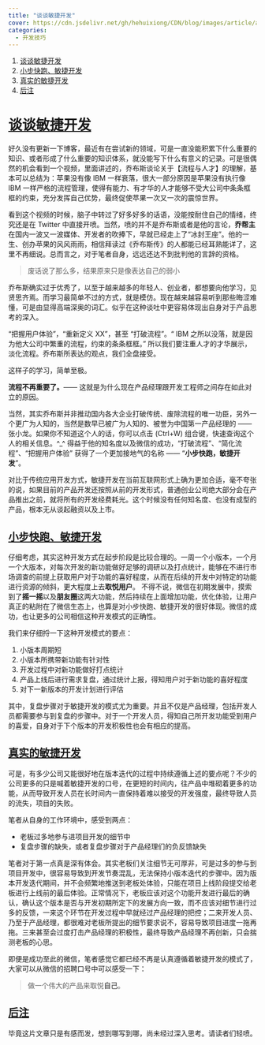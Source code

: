 ```yaml
---
title: "谈谈敏捷开发"
cover: https://cdn.jsdelivr.net/gh/hehuixiong/CDN/blog/images/article/agility.jpeg
categories:
  - 开发技巧
---
```

1. [谈谈敏捷开发](#谈谈敏捷开发)
1. [小步快跑、敏捷开发](#小步快跑、敏捷开发)
2. [真实的敏捷开发](#真实的敏捷开发)
3. [后注](#后注)

# [谈谈敏捷开发](#谈谈敏捷开发)

好久没有更新一下博客，最近有在尝试新的领域，可是一直没能积累下什么重要的知识、或者形成了什么重要的知识体系，就没能写下什么有意义的记录。可是很偶然的机会看到一个视频，里面讲述的，乔布斯谈论关于【流程与人才】的理解，基本可以总结为：苹果没有像 IBM 一样衰落，很大一部分原因是苹果没有执行像 IBM 一样严格的流程管理，使得有能力、有才华的人才能够不受大公司中条条框框的约束，充分发挥自己优势，最终促使苹果一次又一次的震惊世界。

看到这个视频的时候，脑子中转过了好多好多的话语，没能按耐住自己的情绪，终究还是在 Twitter 中直接开喷。当然，喷的并不是乔布斯或者是他的言论，**乔帮主**在国内一波又一波媒体、开发者的吹捧下，早就已经走上了“冰封王座”。他的一生、创办苹果的风风雨雨，相信拜读过《乔布斯传》的人都能已经耳熟能详了，这里不再细说。总而言之，对于笔者自身，远远还达不到批判他的言辞的资格。

> 废话说了那么多，结果原来只是像表达自己的弱小

乔布斯确实过于优秀了，以至于越来越多的年轻人、创业者，都想要向他学习，见贤思齐焉。而学习最简单不过的方式，就是模仿。现在越来越容易听到那些晦涩难懂，可是由显得高端深奥的词汇。似乎在这种谈吐中更容易体现出自身对于产品思考的深入。

“把握用户体验”，“重新定义 XX”，甚至 “打破流程”。“ IBM 之所以没落，就是因为他大公司中繁重的流程，约束的条条框框。” 所以我们要注重人才的才华展示，淡化流程。乔布斯所表达的观点，我们全盘接受。

这样子的学习，简单至极。

**流程不再重要了。**—— 这就是为什么现在产品经理跟开发工程师之间存在如此对立的原因。

当然，其实乔布斯并非推动国内各大企业打破传统、废除流程的唯一功臣，另外一个更广为人知的，当然是数早已被广为人知的、被誉为中国第一产品经理的 —— 张小龙。如果你不知道这个人的话，你可以点击 (Ctrl+W) 组合键，快速查询这个人的相关信息。^_^ 得益于他的知名度以及微信的成功，“打破流程”、“简化流程”、“把握用户体验” 获得了一个更加接地气的名称 —— “**小步快跑，敏捷开发**”。

对比于传统应用开发方式，敏捷开发在当前互联网形式上确为更加合适，毫不夸张的说，如果目前的产品开发还按照从前的开发形式，普通创业公司绝大部分会在产品推出之前，就将所有的开发经费耗光。这个时候没有任何知名度、也没有成型的产品，根本无从谈起融资以及上市。

## [小步快跑、敏捷开发](#小步快跑、敏捷开发)

仔细考虑，其实这种开发方式在起步阶段是比较合理的。一周一个小版本，一个月一个大版本，对每次开发的新功能做好足够的调研以及打点统计，能够在不进行市场调查的前提上获取用户对于功能的喜好程度，从而在后续的开发中对特定的功能进行资源的倾斜，更大程度上去**取悦用户**。
不得不说，微信在初期发展中，摸索到了**摇一摇**以及**朋友圈**这两大功能，然后持续在上面增加功能，优化体验，让用户真正的粘附在了微信生态上，也算是对小步快跑、敏捷开发的很好体现。微信的成功，也让更多的公司相信这种开发模式的正确性。

我们来仔细捋一下这种开发模式的要点：

1. 小版本周期短
2. 小版本所携带新功能有针对性
3. 开发过程中对新功能做好打点统计
4. 产品上线后进行需求复盘，通过统计上报，得知用户对于新功能的喜好程度
5. 对下一新版本的开发计划进行评估

其中，复盘步骤对于敏捷开发的模式尤为重要。并且不仅是产品经理，包括开发人员都需要参与到复盘的步骤中。对于一个开发人员，得知自己所开发功能受到用户的喜爱，自身对于下个版本的开发积极性也会有相应的提高。

## [真实的敏捷开发](#真实的敏捷开发)

可是，有多少公司又能很好地在版本迭代的过程中持续遵循上述的要点呢？不少的公司更多的只是喊着敏捷开发的口号，在更短的时间内，往产品中堆砌着更多的功能，从而导致开发人员在长时间内一直保持着难以接受的开发强度，最终导致人员的流失，项目的失败。

笔者从自身的工作环境中，感受到两点：

- 老板过多地参与进项目开发的细节中
- 复盘步骤的缺失，或者复盘步骤对于产品经理们的负反馈缺失

笔者对于第一点真是深有体会。其实老板们关注细节无可厚非，可是过多的参与到项目开发中，很容易导致到开发节奏混乱，无法保持小版本迭代的步骤中。因为版本开发迭代期间，并不会频繁地推送到老板处体验，只能在项目上线阶段提交给老板进行上线前的最后体验。正常情况下，老板应该对这个功能开发进行最后的确认，确认这个版本是否与开发初期所定下的发展方向一致，而不应该对细节进行过多的反馈，一来这个环节在开发过程中早就经过产品经理的把控；二来开发人员、乃至于产品经理，都很难对老板所提出的细节要求说不，容易导致项目进度一拖再拖。三来甚至会过度打击产品经理的积极性，最终导致产品经理不再创新，只会揣测老板的心思。

即便是成功至此的微信，笔者感觉它都已经不再是认真遵循着敏捷开发的模式了，大家可以从微信的招聘口号中可以感受一下：

> 做一个伟大的产品来取悦**自己**。

## [后注](#后注)

毕竟这片文章只是有感而发，想到哪写到哪，尚未经过深入思考。请读者们轻喷。